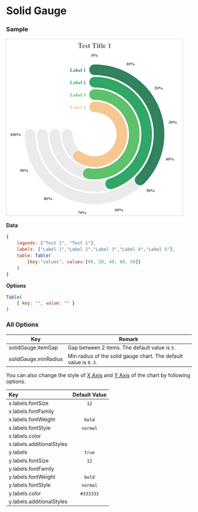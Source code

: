 # Solid Gauge

### Sample

![Sample Solid Gauge Chart](images/solidGauge.png)

**Data**

```javascript
{
    legends: ["Test 1", "Test 1"],
    labels: ["Label 1","Label 2","Label 3","Label 4","Label 5"],
    table: Table(
        {key:"values", values:[90, 20, 40, 80, 50]}
    )
}
```

**Options**

```javascript
Table(
    { key: "", value: "" }
)
```

### All Options

| Key                  | Remark                                                       |
| -------------------- | ------------------------------------------------------------ |
| solidGauge.itemGap   | Gap between 2 items. The default value is `5`.               |
| solidGauge.minRadius | Min radius of the solid gauge chart. The default value is `0.3`. |

You can also change the style of [X Axis](axes.md?id=x-axis) and [Y Axis](axes.md?id=y-axis) of the chart by following options.

| Key | Default Value |
|:-|:-:|
| x.labels.fontSize | `12` |
| x.labels.fontFamily |  |
| x.labels.fontWeight | `bold` |
| x.labels.fontStyle | `normal` |
| x.labels.color |  |
| x.labels.additionalStyles |  |
| y.labels | `true` |
| y.labels.fontSize | `12` |
| y.labels.fontFamily |  |
| y.labels.fontWeight | `bold` |
| y.labels.fontStyle | `normal` |
| y.labels.color | `#333333` |
| y.labels.additionalStyles |  |
